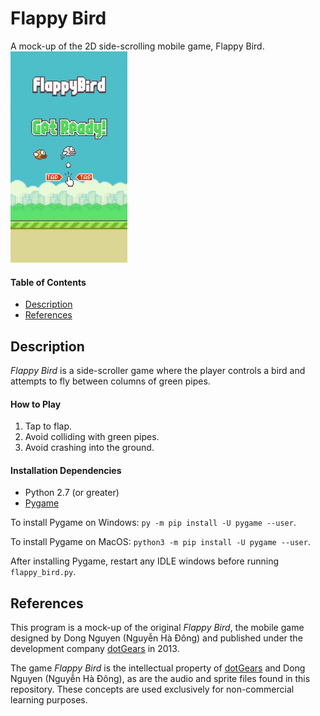 # Flappy Bird

A mock-up of the 2D side-scrolling mobile game, Flappy Bird.  
![Flappy Bird Demo GIF](demo.gif)

#### Table of Contents

- [Description](#description)
- [References](#references)

## Description

*Flappy Bird* is a side-scroller game where the player controls a bird and attempts to fly between columns of green pipes.

#### How to Play

1.  Tap to flap.
2.  Avoid colliding with green pipes.
3.  Avoid crashing into the ground.

#### Installation Dependencies

- Python 2.7 (or greater)
- [Pygame](https://github.com/pygame/pygame)

To install Pygame on Windows:
``py -m pip install -U pygame --user``.

To install Pygame on MacOS:
``python3 -m pip install -U pygame --user``.

After installing Pygame, restart any IDLE windows before running ``flappy_bird.py``.

## References

This program is a mock-up of the original *Flappy Bird*, the mobile game designed by Dong Nguyen (Nguyễn Hà Đông) and published under the development company [dotGears](http://dotgears.com/) in 2013.

The game *Flappy Bird* is the intellectual property of [dotGears](http://dotgears.com/) and Dong Nguyen (Nguyễn Hà Đông), as are the audio and sprite files found in this repository. These concepts are used exclusively for non-commercial learning purposes.